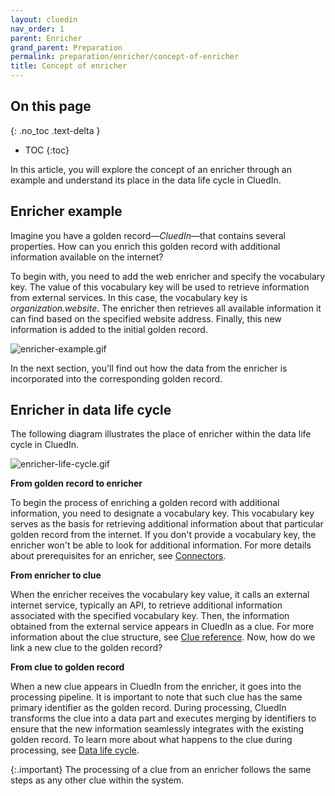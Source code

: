 ```yaml
---
layout: cluedin
nav_order: 1
parent: Enricher
grand_parent: Preparation
permalink: preparation/enricher/concept-of-enricher
title: Concept of enricher
---
```

## On this page
{: .no_toc .text-delta }
- TOC
{:toc}

In this article, you will explore the concept of an enricher through an example and understand its place in the data life cycle in CluedIn.

## Enricher example

Imagine you have a golden record—_CluedIn_—that contains several properties. How can you enrich this golden record with additional information available on the internet?

To begin with, you need to add the web enricher and specify the vocabulary key. The value of this vocabulary key will be used to retrieve information from external services. In this case, the vocabulary key is _organization.website_. The enricher then retrieves all available information it can find based on the specified website address. Finally, this new information is added to the initial golden record.

![enricher-example.gif](../../assets/images/preparation/enricher/enricher-example.gif)

In the next section, you'll find out how the data from the enricher is incorporated into the corresponding golden record.

## Enricher in data life cycle

The following diagram illustrates the place of enricher within the data life cycle in CluedIn.

![enricher-life-cycle.gif](../../assets/images/preparation/enricher/enricher-life-cycle.gif)

**From golden record to enricher**

To begin the process of enriching a golden record with additional information, you need to designate a vocabulary key. This vocabulary key serves as the basis for retrieving additional information about that particular golden record from the internet. If you don't provide a vocabulary key, the enricher won't be able to look for additional information. For more details about prerequisites for an enricher, see [Connectors](/key-terms-and-features/connectors).

**From enricher to clue**

When the enricher receives the vocabulary key value, it calls an external internet service, typically an API, to retrieve additional information associated with the specified vocabulary key. Then, the information obtained from the external service appears in CluedIn as a clue. For more information about the clue structure, see [Clue reference](/key-terms-and-features/clue-reference). Now, how do we link a new clue to the golden record?

**From clue to golden record**

When a new clue appears in CluedIn from the enricher, it goes into the processing pipeline. It is important to note that such clue has the same primary identifier as the golden record. During processing, CluedIn transforms the clue into a data part and executes merging by identifiers to ensure that the new information seamlessly integrates with the existing golden record. To learn more about what happens to the clue during processing, see [Data life cycle](/key-terms-and-features/data-life-cycle).

{:.important}
The processing of a clue from an enricher follows the same steps as any other clue within the system.